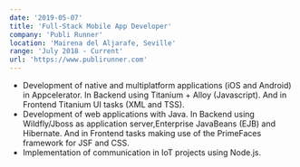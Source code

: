 ```yaml
---
date: '2019-05-07'
title: 'Full-Stack Mobile App Developer'
company: 'Publi Runner'
location: 'Mairena del Aljarafe, Seville'
range: 'July 2018 - Current'
url: 'https://www.publirunner.com'
---
```


- Development of native and multiplatform applications (iOS and Android) in Appcelerator. In Backend using Titanium + Alloy (Javascript). And in Frontend Titanium UI tasks (XML and TSS). 
- Development of web applications with Java. In Backend using Wildfly/Jboss as application server,Enterprise JavaBeans (EJB) and Hibernate. And in Frontend tasks making use of the PrimeFaces framework for JSF and CSS. 
- Implementation of communication in IoT projects using Node.js.